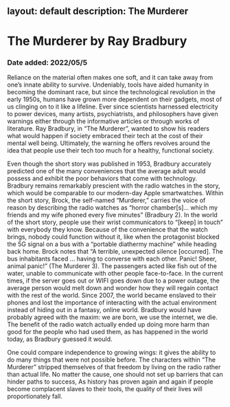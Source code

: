 layout: default
description: The Murderer
---
# The Murderer by Ray Bradbury
### Date added: 2022/05/5
Reliance on the material often makes one soft, and it can take away from one’s innate ability to survive. Undeniably, tools have aided humanity in becoming the dominant race, but since the technological revolution in the early 1950s, humans have grown more dependent on their gadgets, most of us clinging on to it like a lifeline. Ever since scientists harnessed electricity to power devices, many artists, psychiatrists, and philosophers have given warnings either through the informative articles or through works of literature. Ray Bradbury, in “The Murderer”, wanted to show his readers what would happen if society embraced their tech at the cost of their mental well being. Ultimately, the warning he offers revolves around the idea that people use their tech too much for a healthy, functional society. 

Even though the short story was published in 1953, Bradbury accurately predicted one of the many conveniences that the average adult would possess and exhibit the poor behaviors that come with technology. Bradbury remains remarkably prescient with the radio watches in the story, which would be comparable to our modern-day Apple smartwatches. Within the short story, Brock, the self-named “Murderer,” carries the voice of reason by describing the radio watches as “horror chamber[s]... which my friends and my wife phoned every five minutes” (Bradbury 2). In the world of the short story, people use their wrist communicators to “[keep] in touch” with everybody they know. Because of the convenience that the watch brings, nobody could function without it, like when the protagonist blocked the 5G signal on a bus with a “portable diathermy machine” while heading back home. Brock notes that “A terrible, unexpected silence [occurred]. The bus inhabitants faced … having to converse with each other. Panic! Sheer, animal panic!” (The Murderer 3). The passengers acted like fish out of the water, unable to communicate with other people face-to-face. In the current times, if the server goes out or WIFI goes down due to a power outage, the average person would melt down and wonder how they will regain contact with the rest of the world. Since 2007, the world became enslaved to their phones and lost the importance of interacting with the actual environment instead of hiding out in a fantasy, online world. Bradbury would have probably agreed with the maxim: we are born, we use the internet, we die. The benefit of the radio watch actually ended up doing more harm than good for the people who had used them, as has happened in the world today, as Bradbury guessed it would.

One could compare independence to growing wings: it gives the ability to do many things that were not possible before. The characters within “The Murderer” stripped themselves of that freedom by living on the radio rather than actual life. No matter the cause, one should not set up barriers that can hinder paths to success, As history has proven again and again if people become complacent slaves to their tools, the quality of their lives will proportionately fall. 
